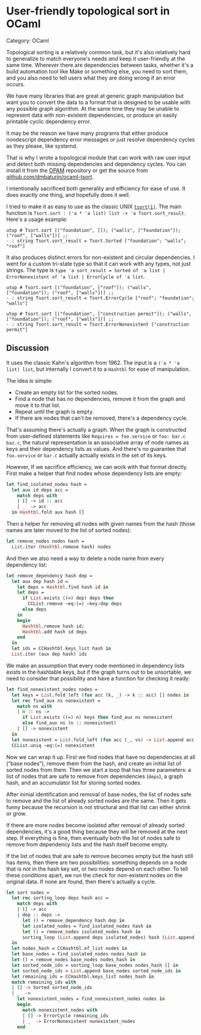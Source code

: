 # User-friendly topological sort in OCaml

Category: <span id="category">OCaml</span>

Topological sorting is a relatively common task, but it's also relatively hard to generalize to match everyone's needs
_and_ keep it user-friendly at the same time. Wherever there are dependencies between tasks, whether it's a build automation tool like Make
or something else, you need to sort them, and you also need to tell users what they are doing wrong if an error occurs.

We have many libraries that are great at generic graph manipulation but want you
to convert the data to a format that is designed to be usable with any possible graph algorithm.
At the same time they may be unable to represent data with non-existent dependencies, or produce an easily printable
cyclic dependency error.

It may be the reason we have many programs that either produce nondescript dependency error messages or just resolve dependency cycles as they please, like systemd.

That is why I wrote a topological module that can work with raw user input and detect both missing dependencies
and dependency cycles. You can install it from the [OPAM](https://opam.ocaml.org/packages/tsort/) repository
or get the source from [github.com/dmbaturin/ocaml-tsort](https://github.com/dmbaturin/ocaml-tsort).

I intentionally sacrificed both generality and efficiency for ease of use. It does exactly one thing, and hopefully does it well.

I tried to make it as easy to use as the classic UNIX [`tsort(1)`](http://man7.org/linux/man-pages/man1/tsort.1.html). The main function is `Tsort.sort : ('a * 'a list) list -> 'a Tsort.sort_result`.
Here's a usage example:

```
utop # Tsort.sort [("foundation", []); ("walls", ["foundation"]); ("roof", ["walls"])] ;;
- : string Tsort.sort_result = Tsort.Sorted ["foundation"; "walls"; "roof"]
```

It also produces distinct errors for non-existent and circular dependencies. I went for a custom tri-state type
so that it can work with any types, not just strings. The type is `type 'a sort_result = Sorted of 'a list | ErrorNonexistent of 'a list | ErrorCycle of 'a list`.

```
utop # Tsort.sort [("foundation", ["roof"]); ("walls", ["foundation"]); ("roof", ["walls"])] ;;
- : string Tsort.sort_result = Tsort.ErrorCycle ["roof"; "foundation"; "walls"]

utop # Tsort.sort [("foundation", ["construction permit"]); ("walls", ["foundation"]); ("roof", ["walls"])] ;;
- : string Tsort.sort_result = Tsort.ErrorNonexistent ["construction permit"]
```

## Discussion

It uses the classic Kahn's algorithm from 1962. The input is a `('a * 'a list) list`, but internally
I convert it to a `Hashtbl` for ease of manipulation.

The idea is simple:
* Create an empty list for the sorted nodes.
* Find a node that has no dependencies, remove it from the graph and move it to that list.
* Repeat until the graph is empty.
* If there are nodes that can't be removed, there's a dependency cycle.

That's assuming there's actually a graph. When the graph is constructed from user-defined statements like `Requires = foo.service` or `foo: bar.c baz.c`,
the natural representation is an associative array of node names as keys and their dependency lists as values.
And there's no guarantee that `foo.service` or `bar.c` actually actually exists in the set of its keys.

However, If we sacrifice efficiency, we can work with that format directly. First make a helper that find nodes whose dependency lists are empty:

```ocaml
let find_isolated_nodes hash =
  let aux id deps acc =
    match deps with
    | [] -> id :: acc
    | _  -> acc
  in Hashtbl.fold aux hash []
```

Then a helper for removing all nodes with given names from the hash (those names are later moved to the list of sorted nodes):

```ocaml
let remove_nodes nodes hash =
  List.iter (Hashtbl.remove hash) nodes
```

And then we also need a way to delete a node name from every dependency list:

```ocaml
let remove_dependency hash dep =
  let aux dep hash id =
    let deps = Hashtbl.find hash id in
    let deps =
      if List.exists ((=) dep) deps then
        CCList.remove ~eq:(=) ~key:dep deps
      else deps
    in
    begin
      Hashtbl.remove hash id;
      Hashtbl.add hash id deps
    end
  in
  let ids = CCHashtbl.keys_list hash in
  List.iter (aux dep hash) ids
```

We make an assumption that every node mentioned in dependency lists exists in the hashtable keys,
but if the graph turns out to be unsortable, we need to consider that possibility and have a function
for checking it ready:

```ocaml
let find_nonexistent_nodes nodes =
  let keys = List.fold_left (fun acc (k, _) -> k :: acc) [] nodes in
  let rec find_aux ns nonexistent =
    match ns with
    | n :: ns ->
      if List.exists ((=) n) keys then find_aux ns nonexistent
      else find_aux ns (n :: nonexistent)
    | [] -> nonexistent
  in
  let nonexistent = List.fold_left (fun acc (_, vs) -> List.append acc (find_aux vs [])) [] nodes in
  CCList.uniq ~eq:(=) nonexistent
```

Now we can wrap it up. First we find nodes that have no dependencies at all (&ldquo;base nodes&rdquo;), remove them from the hash,
and create an initial list of sorted nodes from them. Then we start a loop that has three parameters: a list of nodes
that are safe to remove from dependencies (`deps`), a graph hash, and an accumulator list for storing sorted nodes.

After ininial identification and removal of base nodes, the list of nodes safe to remove and the list of already sorted nodes
are the same. Then it gets funny because the recursion is not structural and that list can either shrink or grow.

If there are more nodes become isolated after removal of already sorted dependencies, it's a good thing because they will
be removed at the next step. If everything is fine, then eventually both the list of nodes safe to remove from dependency lists
and the hash itself become empty.

If the list of nodes that are safe to remove becomes empty but the hash still has items, then there are two possibilities:
something depends on a node that is not in the hash key set, or two nodes depend on each other. To tell these conditions
apart, we run the check for non-existent nodes on the original data. If none are found, then there's actually a cycle.

```ocaml
let sort nodes =
  let rec sorting_loop deps hash acc =
    match deps with
    | [] -> acc
    | dep :: deps ->
      let () = remove_dependency hash dep in
      let isolated_nodes = find_isolated_nodes hash in
      let () = remove_nodes isolated_nodes hash in
      sorting_loop (List.append deps isolated_nodes) hash (List.append acc isolated_nodes)
  in
  let nodes_hash = CCHashtbl.of_list nodes in
  let base_nodes = find_isolated_nodes nodes_hash in 
  let () = remove_nodes base_nodes nodes_hash in
  let sorted_node_ids = sorting_loop base_nodes nodes_hash [] in
  let sorted_node_ids = List.append base_nodes sorted_node_ids in
  let remaining_ids = CCHashtbl.keys_list nodes_hash in
  match remaining_ids with
  | [] -> Sorted sorted_node_ids
  | _  ->
    let nonexistent_nodes = find_nonexistent_nodes nodes in
    begin
      match nonexistent_nodes with
      | [] -> ErrorCycle remaining_ids
      | _  -> ErrorNonexistent nonexistent_nodes
    end
```

